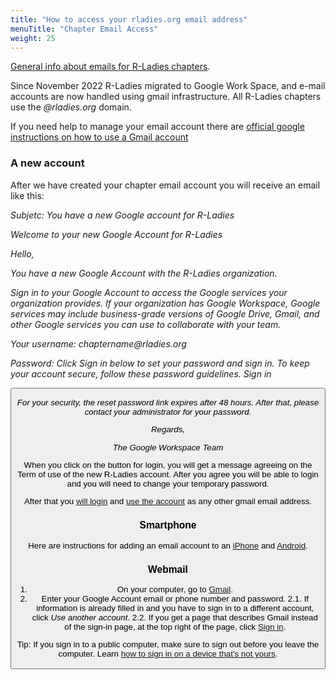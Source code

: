 ```yaml
---
title: "How to access your rladies.org email address"
menuTitle: "Chapter Email Access"
weight: 25
---
```


[General info about emails for R-Ladies chapters](/organization/tech/accounts/#e-mail).

Since November 2022 R-Ladies migrated to Google Work Space, and e-mail accounts are now handled using gmail infrastructure. 
All R-Ladies chapters use the _@rladies.org_ domain. 

If you need help to manage your email account there are [official google instructions on how to use a Gmail account](https://support.google.com/mail?sjid=12348347883239577326-SA#topic=3394212)

### A new account

After we have created your chapter email account you will receive an email like this:

_Subjetc: You have a new Google account for R-Ladies_

_Welcome to your new Google Account for R-Ladies_

_Hello,_

_You have a new Google Account with the R-Ladies organization._

_Sign in to your Google Account to access the Google services your organization provides._
_If your organization has Google Workspace, Google services may include business-grade versions of_ 
_Google Drive, Gmail, and other Google services you can use to collaborate with your team._

_Your username: chaptername@rladies.org_

_Password: Click Sign in below to set your password and sign in. To keep your account secure, follow these password guidelines._
_Sign in_ 

_<button with the link to login for the first time>_

_For your security, the reset password link expires after 48 hours. After that, please contact your administrator for your password._

_Regards,_

_The Google Workspace Team_

When you click on the button for login, you will get a message agreeing on the Term of use of the
new R-Ladies account.  After you agree you will be able to login and you will need to change your temporary password.

After that you [will login](#webmail) and [use the account](https://support.google.com/mail?sjid=12348347883239577326-SA#topic=3394212) as any other gmail email address. 

### Smartphone

Here are instructions for adding an email account to an [iPhone](https://support.google.com/mail/topic/2467017?hl=en&ref_topic=2451730&sjid=12348347883239577326-SA) and [Android](https://support.google.com/mail/topic/2451697?hl=en&ref_topic=2451730&sjid=12348347883239577326-SA).

### Webmail

1. On your computer, go to [Gmail](https://mail.google.com/).
2. Enter your Google Account email or phone number and password.
	2.1. If information is already filled in and you have to sign in to a different account, click _Use another account_.
    2.2. If you get a page that describes Gmail instead of the sign-in page, at the top right of the page, click [Sign in](https://accounts.google.com/ServiceLogin?service=mail).

Tip: If you sign in to a public computer, make sure to sign out before you leave the computer. 
Learn [how to sign in on a device that's not yours](https://support.google.com/accounts/answer/2917834).
